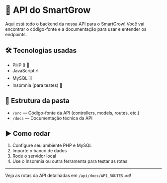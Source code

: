 # 🚀 API do SmartGrow

Aqui está todo o backend da nossa API para o SmartGrow! Você vai encontrar o código-fonte e a documentação para usar e entender os endpoints.

## 🛠️ Tecnologias usadas

- PHP 8 🐘  
- JavaScript ⚡  
- MySQL 🗄️  
- Insomnia (para testes) 🧪

## 📂 Estrutura da pasta

- `/src` — Código-fonte da API (controllers, models, routes, etc.)  
- `/docs` — Documentação técnica da API

## ▶️ Como rodar

1. Configure seu ambiente PHP e MySQL  
2. Importe o banco de dados  
3. Rode o servidor local  
4. Use o Insomnia ou outra ferramenta para testar as rotas

---

Veja as rotas da API detalhadas em `/api/docs/API_ROUTES.md`!
